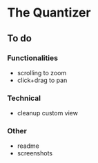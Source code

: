 #  The Quantizer
## To do
### Functionalities

* scrolling to zoom
* click+drag to pan

### Technical

* cleanup custom view


### Other
* readme
* screenshots
